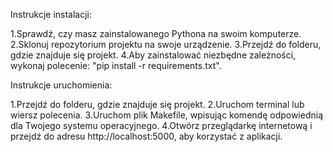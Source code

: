 Instrukcje instalacji:

1.Sprawdź, czy masz zainstalowanego Pythona na swoim komputerze.
2.Sklonuj repozytorium projektu na swoje urządzenie.
3.Przejdź do folderu, gdzie znajduje się projekt.
4.Aby zainstalować niezbędne zależności, wykonaj polecenie: "pip install -r requirements.txt".

Instrukcje uruchomienia:

1.Przejdź do folderu, gdzie znajduje się projekt.
2.Uruchom terminal lub wiersz polecenia.
3.Uruchom plik Makefile, wpisując komendę odpowiednią dla Twojego systemu operacyjnego.
4.Otwórz przeglądarkę internetową i przejdź do adresu http://localhost:5000, aby korzystać z aplikacji.